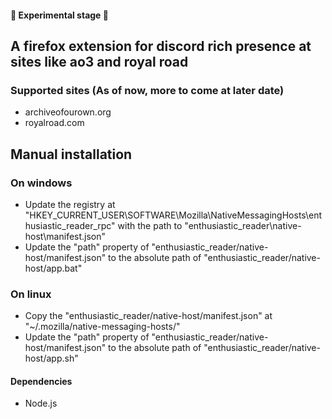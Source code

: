 #### 🚧 Experimental stage 🚧
## A firefox extension for discord rich presence at sites like ao3 and royal road

### Supported sites (As of now, more to come at later date)
- archiveofourown.org
- royalroad.com

## Manual installation
### On windows
- Update the registry at "HKEY_CURRENT_USER\SOFTWARE\Mozilla\NativeMessagingHosts\enthusiastic_reader_rpc" with the path to "enthusiastic_reader\native-host\manifest.json"
- Update the "path" property of "enthusiastic_reader/native-host/manifest.json" to the absolute path of "enthusiastic_reader/native-host/app.bat"
### On linux
- Copy the "enthusiastic_reader/native-host/manifest.json" at "~/.mozilla/native-messaging-hosts/"
- Update the "path" property of "enthusiastic_reader/native-host/manifest.json" to the absolute path of "enthusiastic_reader/native-host/app.sh"

#### Dependencies
- Node.js